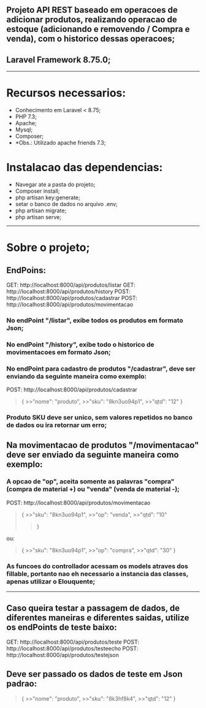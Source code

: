 ## Projeto API REST baseado em operacoes de adicionar produtos, realizando operacao de estoque (adicionando e removendo / Compra e venda), com o historico dessas operacoes;

## Laravel Framework 8.75.0;

---

# Recursos necessarios:
- Conhecimento em Laravel < 8.75;
- PHP 7.3;
- Apache;
- Mysql;
- Composer;
- *Obs.: Utilizado apache friends 7.3;

# Instalacao das dependencias:
- Navegar ate a pasta do projeto;
- Composer install;
- php artisan key:generate;
- setar o banco de dados no arquivo .env;
- php artisan migrate;
- php artisan serve;

---

# Sobre o projeto;

## EndPoins:

GET:    http://localhost:8000/api/produtos/listar
GET:    http://localhost:8000/api/produtos/history
POST:   http://localhost:8000/api/produtos/cadastrar
POST:   http://localhost:8000/api/produtos/movimentacao

### No endPoint **"/listar"**, exibe todos os produtos em formato Json;

### No endPoint **"/history"**, exibe todo o historico de movimentacoes em formato Json;

### No endPoint para cadastro de produtos **"/cadastrar"**, deve ser enviando da seguinte maneira como exemplo:
POST:   http://localhost:8000/api/produtos/cadastrar 
>{ 
	>>"nome": "produto", 
	>>"sku": "8kn3uo94p1", 
	>>"qtd": "12" 
>} 

### Produto SKU deve ser unico, sem valores repetidos no banco de dados ou ira retornar um erro;

## Na movimentacao de produtos **"/movimentacao"** deve ser enviado da seguinte maneira como exemplo:
### A opcao de "op", aceita somente as palavras **"compra"** (compra de material +) ou **"venda"** (venda de material -); 
POST:   http://localhost:8000/api/produtos/movimentacao 
>{ 
	>>"sku": "8kn3uo94p1", 
	>>"op": "venda", 
	>>"qtd": "10" 
>>} 
  
ou: 
>{ 
	>>"sku": "8kn3uo94p1", 
	>>"op": "compra", 
	>>"qtd": "30" 
>} 

### As funcoes do controllador acessam os models atraves dos fillable, portanto nao eh necessario a instancia das classes, apenas utilizar o Elouquente;

---

## Caso queira testar a passagem de dados, de diferentes maneiras e diferentes saidas, utilize os endPoints de teste baixo: 
 
GET:    http://localhost:8000/api/produtos/teste 
POST:   http://localhost:8000/api/produtos/testeecho 
POST:   http://localhost:8000/api/produtos/testejson 

## Deve ser passado os dados de teste em Json padrao: 
>{ 
	>>"nome": "produto", 
	>>"sku": "8k3hf8k4", 
	>>"qtd": "12" 
>} 
